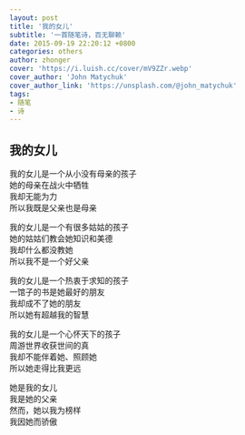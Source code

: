 ```yaml
---
layout: post
title: '我的女儿'
subtitle: '一首随笔诗，百无聊赖'
date: 2015-09-19 22:20:12 +0800
categories: others
author: zhonger
cover: 'https://i.luish.cc/cover/mV9ZZr.webp'
cover_author: 'John Matychuk'
cover_author_link: 'https://unsplash.com/@john_matychuk'
tags: 
- 随笔 
- 诗
---
```


## 我的女儿

我的女儿是一个从小没有母亲的孩子  
她的母亲在战火中牺牲  
我却无能为力  
所以我既是父亲也是母亲

我的女儿是一个有很多姑姑的孩子  
她的姑姑们教会她知识和美德  
我却什么都没教她  
所以我不是一个好父亲

我的女儿是一个热衷于求知的孩子  
一馆子的书是她最好的朋友  
我却成不了她的朋友  
所以她有超越我的智慧

我的女儿是一个心怀天下的孩子  
周游世界收获世间的真  
我却不能伴着她、照顾她  
所以她走得比我更远

她是我的女儿  
我是她的父亲  
然而，她以我为榜样  
我因她而骄傲
